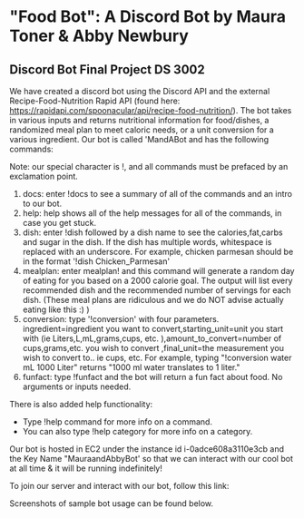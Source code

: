 # "Food Bot": A Discord Bot by Maura Toner & Abby Newbury

## Discord Bot Final Project DS 3002

We have created a discord bot using the Discord API and the external Recipe-Food-Nutrition Rapid API (found here: https://rapidapi.com/spoonacular/api/recipe-food-nutrition/). The bot takes in various inputs and returns nutritional information for food/dishes, a randomized meal plan to meet caloric needs, or a unit conversion for a various ingredient. Our bot is called 'MandABot and has the following commands:

Note: our special character is !, and all commands must be prefaced by an exclamation point.

1) docs: enter !docs to see a summary of all of the commands and an intro to our bot.
2) help: help shows all of the help messages for all of the commands, in case you get stuck.
3) dish: enter !dish followed by a dish name to see the calories,fat,carbs and sugar in the dish. If the dish has multiple words, whitespace is replaced with an underscore. For example, chicken parmesan should be in the format '!dish Chicken_Parmesan'
4) mealplan: enter mealplan! and this command will generate a random day of eating for you based on a 2000 calorie goal. The output will list every recommended dish and the recommended number of servings for each dish. (These meal plans are ridiculous and we do NOT advise actually eating like this :) )
5) conversion: type '!conversion' with four parameters. ingredient=ingredient you want to convert,starting_unit=unit you start with (ie Liters,L,mL,grams,cups, etc. ),amount_to_convert=number of cups,grams,etc. you wish to convert ,final_unit=the measurement you wish to convert to.. ie cups, etc. For example, typing "!conversion    water mL 1000 Liter" returns "1000 ml water translates to 1 liter."
6) funfact: type !funfact and the bot will return a fun fact about food. No arguments or inputs needed.

There is also added help functionality:
- Type !help command for more info on a command.
- You can also type !help category for more info on a category.

Our bot is hosted in EC2 under the instance id i-0adce608a3110e3cb and the Key Name "MauraandAbbyBot' so that we can interact with our cool bot at all time & it will be running indefinitely!

To join our server and interact with our bot, follow this link: 

Screenshots of sample bot usage can be found below.


